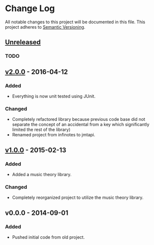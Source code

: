 # Change Log
All notable changes to this project will be documented in this file.
This project adheres to [Semantic Versioning](http://semver.org/).

## [Unreleased]
### TODO

## [v2.0.0] - 2016-04-12
### Added
- Everything is now unit tested using JUnit.

### Changed
- Completely refactored library because previous code base did not separate the concept of an accidental from a key which significantly limited the rest of the library)
- Renamed project from infinotes to jmtapi.

## [v1.0.0] - 2015-02-13
### Added
- Added a music theory library.

### Changed
- Completely reorganized project to utilize the music theory library.

## v0.0.0 - 2014-09-01
### Added
- Pushed initial code from old project.

[Unreleased]: https://github.com/andrewthehan/jmtapi/compare/bbd9218...HEAD
[v2.0.0]: https://github.com/andrewthehan/jmtapi/compare/ada8115...bbd9218
[v1.0.0]: https://github.com/andrewthehan/jmtapi/compare/2b484cf...ada8115
